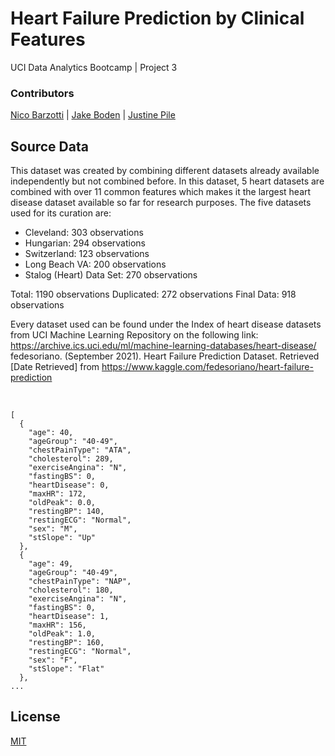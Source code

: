 # Heart Failure Prediction by Clinical Features

UCI Data Analytics Bootcamp | Project 3

### Contributors
<a href="https://github.com/Npack08">Nico Barzotti</a> | <a href="https://github.com/jakesb27">Jake Boden</a> | <a href="https://github.com/JustinePile">Justine Pile</a>
<br />

## Source Data

This dataset was created by combining different datasets already available independently but not combined before. In this dataset, 5 heart datasets are combined with over 11 common features which makes it the largest heart disease dataset available so far for research purposes. The five datasets used for its curation are:

- Cleveland: 303 observations
- Hungarian: 294 observations
- Switzerland: 123 observations
- Long Beach VA: 200 observations
- Stalog (Heart) Data Set: 270 observations

Total: 1190 observations
Duplicated: 272 observations
Final Data: 918 observations

Every dataset used can be found under the Index of heart disease datasets from UCI Machine Learning Repository on the following link: https://archive.ics.uci.edu/ml/machine-learning-databases/heart-disease/
fedesoriano. (September 2021). Heart Failure Prediction Dataset. Retrieved [Date Retrieved] from https://www.kaggle.com/fedesoriano/heart-failure-prediction

<br />

```
[
  {
    "age": 40, 
    "ageGroup": "40-49", 
    "chestPainType": "ATA", 
    "cholesterol": 289, 
    "exerciseAngina": "N", 
    "fastingBS": 0, 
    "heartDisease": 0, 
    "maxHR": 172, 
    "oldPeak": 0.0, 
    "restingBP": 140, 
    "restingECG": "Normal", 
    "sex": "M", 
    "stSlope": "Up"
  }, 
  {
    "age": 49, 
    "ageGroup": "40-49", 
    "chestPainType": "NAP", 
    "cholesterol": 180, 
    "exerciseAngina": "N", 
    "fastingBS": 0, 
    "heartDisease": 1, 
    "maxHR": 156, 
    "oldPeak": 1.0, 
    "restingBP": 160, 
    "restingECG": "Normal", 
    "sex": "F", 
    "stSlope": "Flat"
  }, 
...
```

## License

[MIT](https://choosealicense.com/licenses/mit/)
